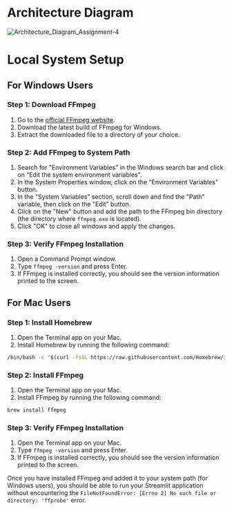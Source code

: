 # Architecture Diagram
![Architecture_Diagram_Assignment-4](https://user-images.githubusercontent.com/91744801/229030775-b0c05be1-c479-4f11-b11a-d33c90c612dc.png)
# Local System Setup

## For Windows Users

### Step 1: Download FFmpeg

1. Go to the [official FFmpeg website](https://ffmpeg.org/download.html#build-windows).
2. Download the latest build of FFmpeg for Windows.
3. Extract the downloaded file to a directory of your choice.

### Step 2: Add FFmpeg to System Path

1. Search for "Environment Variables" in the Windows search bar and click on "Edit the system environment variables".
2. In the System Properties window, click on the "Environment Variables" button.
3. In the "System Variables" section, scroll down and find the "Path" variable, then click on the "Edit" button.
4. Click on the "New" button and add the path to the FFmpeg bin directory (the directory where `ffmpeg.exe` is located).
5. Click "OK" to close all windows and apply the changes.

### Step 3: Verify FFmpeg Installation

1. Open a Command Prompt window.
2. Type `ffmpeg -version` and press Enter.
3. If FFmpeg is installed correctly, you should see the version information printed to the screen.

## For Mac Users

### Step 1: Install Homebrew

1. Open the Terminal app on your Mac.
2. Install Homebrew by running the following command:

```sh
/bin/bash -c "$(curl -fsSL https://raw.githubusercontent.com/Homebrew/install/HEAD/install.sh)"
```


### Step 2: Install FFmpeg

1. Open the Terminal app on your Mac.
2. Install FFmpeg by running the following command:

```sh
brew install ffmpeg
```


### Step 3: Verify FFmpeg Installation

1. Open the Terminal app on your Mac.
2. Type `ffmpeg -version` and press Enter.
3. If FFmpeg is installed correctly, you should see the version information printed to the screen.

Once you have installed FFmpeg and added it to your system path (for Windows users), you should be able to run your Streamlit application without encountering the `FileNotFoundError: [Errno 2] No such file or directory: 'ffprobe'` error.


